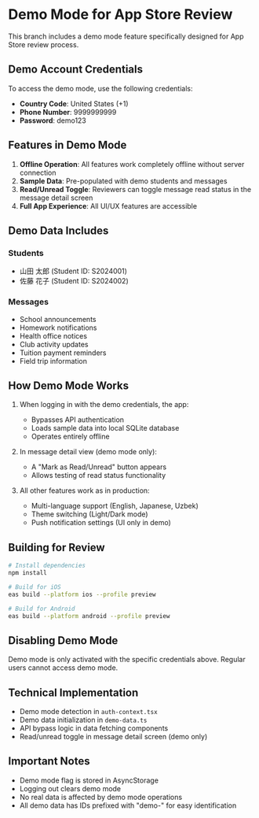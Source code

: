 # Demo Mode for App Store Review

This branch includes a demo mode feature specifically designed for App Store review process.

## Demo Account Credentials

To access the demo mode, use the following credentials:

- **Country Code**: United States (+1)
- **Phone Number**: 9999999999
- **Password**: demo123

## Features in Demo Mode

1. **Offline Operation**: All features work completely offline without server connection
2. **Sample Data**: Pre-populated with demo students and messages
3. **Read/Unread Toggle**: Reviewers can toggle message read status in the message detail screen
4. **Full App Experience**: All UI/UX features are accessible

## Demo Data Includes

### Students
- 山田 太郎 (Student ID: S2024001)
- 佐藤 花子 (Student ID: S2024002)

### Messages
- School announcements
- Homework notifications
- Health office notices
- Club activity updates
- Tuition payment reminders
- Field trip information

## How Demo Mode Works

1. When logging in with the demo credentials, the app:
   - Bypasses API authentication
   - Loads sample data into local SQLite database
   - Operates entirely offline

2. In message detail view (demo mode only):
   - A "Mark as Read/Unread" button appears
   - Allows testing of read status functionality

3. All other features work as in production:
   - Multi-language support (English, Japanese, Uzbek)
   - Theme switching (Light/Dark mode)
   - Push notification settings (UI only in demo)

## Building for Review

```bash
# Install dependencies
npm install

# Build for iOS
eas build --platform ios --profile preview

# Build for Android
eas build --platform android --profile preview
```

## Disabling Demo Mode

Demo mode is only activated with the specific credentials above. Regular users cannot access demo mode.

## Technical Implementation

- Demo mode detection in `auth-context.tsx`
- Demo data initialization in `demo-data.ts`
- API bypass logic in data fetching components
- Read/unread toggle in message detail screen (demo only)

## Important Notes

- Demo mode flag is stored in AsyncStorage
- Logging out clears demo mode
- No real data is affected by demo mode operations
- All demo data has IDs prefixed with "demo-" for easy identification